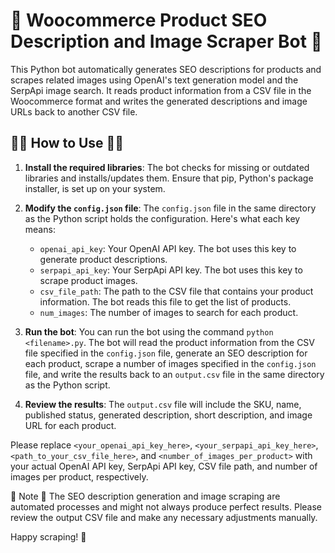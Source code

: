 # 🚀 Woocommerce Product SEO Description and Image Scraper Bot 🚀

This Python bot automatically generates SEO descriptions for products and scrapes related images using OpenAI's text generation model and the SerpApi image search. It reads product information from a CSV file in the Woocommerce format and writes the generated descriptions and image URLs back to another CSV file.

## 👨‍💻 How to Use 👨‍💻

1. **Install the required libraries**: The bot checks for missing or outdated libraries and installs/updates them. Ensure that pip, Python's package installer, is set up on your system.

2. **Modify the `config.json` file**: The `config.json` file in the same directory as the Python script holds the configuration. Here's what each key means:

   - `openai_api_key`: Your OpenAI API key. The bot uses this key to generate product descriptions.
   - `serpapi_api_key`: Your SerpApi API key. The bot uses this key to scrape product images.
   - `csv_file_path`: The path to the CSV file that contains your product information. The bot reads this file to get the list of products.
   - `num_images`: The number of images to search for each product.

3. **Run the bot**: You can run the bot using the command `python <filename>.py`. The bot will read the product information from the CSV file specified in the `config.json` file, generate an SEO description for each product, scrape a number of images specified in the `config.json` file, and write the results back to an `output.csv` file in the same directory as the Python script.

4. **Review the results**: The `output.csv` file will include the SKU, name, published status, generated description, short description, and image URL for each product.

Please replace `<your_openai_api_key_here>`, `<your_serpapi_api_key_here>`, `<path_to_your_csv_file_here>`, and `<number_of_images_per_product>` with your actual OpenAI API key, SerpApi API key, CSV file path, and number of images per product, respectively.

📖 Note 📖
The SEO description generation and image scraping are automated processes and might not always produce perfect results. Please review the output CSV file and make any necessary adjustments manually.

Happy scraping! 🎉